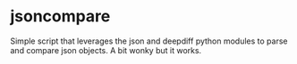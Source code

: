 # jsoncompare

Simple script that leverages the json and deepdiff python modules to parse and compare json objects.
A bit wonky but it works.
